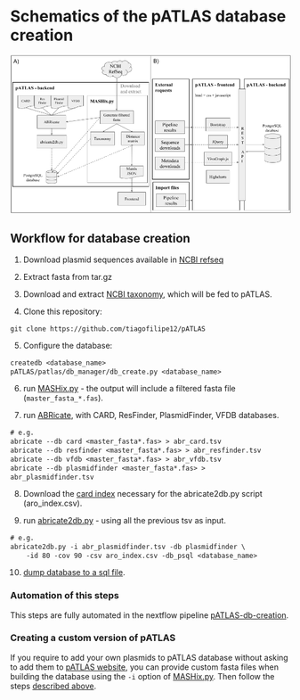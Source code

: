# Schematics of the pATLAS database creation

![Workflow db creation](gitbook/images/pATLAS_schematics.png)

## Workflow for database creation

1) Download plasmid sequences available in [NCBI refseq](ftp://ftp.ncbi.nlm.nih.gov/refseq/release/plasmid/)

2) Extract fasta from tar.gz

3) Download and extract [NCBI taxonomy](ftp://ftp.ncbi.nih.gov/pub/taxonomy/taxdump.tar.gz),
which will be fed to pATLAS.

4) Clone this repository:
```
git clone https://github.com/tiagofilipe12/pATLAS
```

5) Configure the database:
```
createdb <database_name>
pATLAS/patlas/db_manager/db_create.py <database_name>
```

6) run [MASHix.py](https://github.com/tiagofilipe12/pATLAS#mashixpy) - the output will include a filtered
fasta file (`master_fasta_*.fas`).

7) run [ABRicate](https://github.com/tseemann/abricate), with CARD,
ResFinder, PlasmidFinder, VFDB databases.
```
# e.g.
abricate --db card <master_fasta*.fas> > abr_card.tsv
abricate --db resfinder <master_fasta*.fas> > abr_resfinder.tsv
abricate --db vfdb <master_fasta*.fas> > abr_vfdb.tsv
abricate --db plasmidfinder <master_fasta*.fas> > abr_plasmidfinder.tsv
```

8) Download the [card index](https://card.mcmaster.ca/download/0/broadstreet-v2.0.2.tar.gz)
necessary for the abricate2db.py script (aro_index.csv).

9) run [abricate2db.py](https://github.com/tiagofilipe12/pATLAS#abricate2dbpy) - using all the previous tsv as
input.
```
# e.g.
abricate2db.py -i abr_plasmidfinder.tsv -db plasmidfinder \
    -id 80 -cov 90 -csv aro_index.csv -db_psql <database_name>
```

10) [dump database to a sql file](#database-export).

### Automation of this steps

This steps are fully automated in the nextflow pipeline
[pATLAS-db-creation](https://github.com/tiagofilipe12/pATLAS-db-creation).

### Creating a custom version of pATLAS

If you require to add your own plasmids to pATLAS database
without asking to add them to [pATLAS website](www.patlas.site),
you can provide custom fasta files when building the database using
the `-i` option of [MASHix.py](https://github.com/tiagofilipe12/pATLAS#mashixpy).
Then follow the steps [described above](#workflow-for-database-creation).
